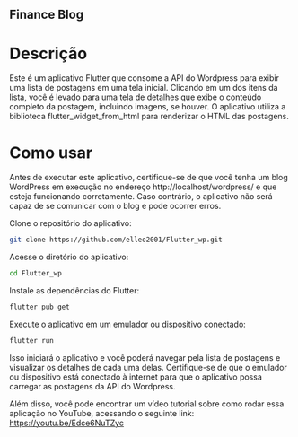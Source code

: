 ## Finance Blog

# Descrição
Este é um aplicativo Flutter que consome a API do Wordpress para exibir uma lista de postagens em uma tela inicial. Clicando em um dos itens da lista, você é levado para uma tela de detalhes que exibe o conteúdo completo da postagem, incluindo imagens, se houver. O aplicativo utiliza a biblioteca flutter_widget_from_html para renderizar o HTML das postagens.

# Como usar
Antes de executar este aplicativo, certifique-se de que você tenha um blog WordPress em execução no endereço http://localhost/wordpress/ e que esteja funcionando corretamente. Caso contrário, o aplicativo não será capaz de se comunicar com o blog e pode ocorrer erros.

Clone o repositório do aplicativo:
```sh
git clone https://github.com/elleo2001/Flutter_wp.git
```

Acesse o diretório do aplicativo:
```sh
cd Flutter_wp
```

Instale as dependências do Flutter:
```sh
flutter pub get
```

Execute o aplicativo em um emulador ou dispositivo conectado:
```sh
flutter run
```
Isso iniciará o aplicativo e você poderá navegar pela lista de postagens e visualizar os detalhes de cada uma delas. Certifique-se de que o emulador ou dispositivo está conectado à internet para que o aplicativo possa carregar as postagens da API do Wordpress.

Além disso, você pode encontrar um vídeo tutorial sobre como rodar essa aplicação no YouTube, acessando o seguinte link:
https://youtu.be/Edce6NuTZyc